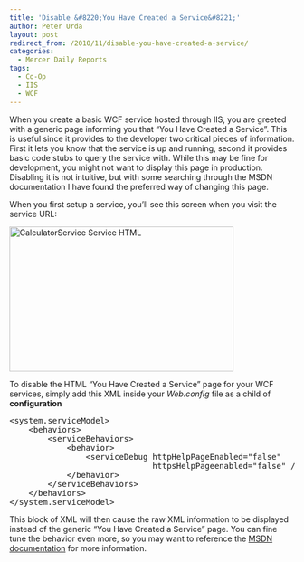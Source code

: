 ```yaml
---
title: 'Disable &#8220;You Have Created a Service&#8221;'
author: Peter Urda
layout: post
redirect_from: /2010/11/disable-you-have-created-a-service/
categories:
  - Mercer Daily Reports
tags:
  - Co-Op
  - IIS
  - WCF
---
```

When you create a basic WCF service hosted through IIS, you are greeted with a generic page informing you that &#8220;You Have Created a Service&#8221;. This is useful since it provides to the developer two critical pieces of information. First it lets you know that the service is up and running, second it provides basic code stubs to query the service with. While this may be fine for development, you might not want to display this page in production. Disabling it is not intuitive, but with some searching through the MSDN documentation I have found the preferred way of changing this page.

When you first setup a service, you&#8217;ll see this screen when you visit the service URL:

<img src="http://www.peter-urda.com/wp/wp-content/uploads/2010/11/CalculatorService-Service.png" alt="CalculatorService Service HTML" title="CalculatorService Service HTML" width="396" height="256" class="aligncenter size-full wp-image-1217" />

To disable the HTML &#8220;You Have Created a Service&#8221; page for your WCF services, simply add this XML inside your *Web.config* file as a child of **configuration**

<pre class="brush: xml; title: ; notranslate" title="">&lt;system.serviceModel&gt;
    &lt;behaviors&gt;
        &lt;serviceBehaviors&gt;
            &lt;behavior&gt;
                &lt;serviceDebug httpHelpPageEnabled="false"
                              httpsHelpPageenabled="false" /&gt;
            &lt;/behavior&gt;
        &lt;/serviceBehaviors&gt;
    &lt;/behaviors&gt;
&lt;/system.serviceModel&gt;
</pre>

This block of XML will then cause the raw XML information to be displayed instead of the generic &#8220;You Have Created a Service&#8221; page. You can fine tune the behavior even more, so you may want to reference the <a href="http://msdn.microsoft.com/en-us/library/ms788993.aspx" class="external external_icon" target="_blank">MSDN documentation</a> for more information.